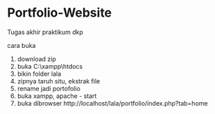# Portfolio-Website
Tugas akhir praktikum dkp

cara buka
1. download zip
2. buka C:\xampp\htdocs
3. bikin folder lala
4. zipnya taruh situ, ekstrak file
5. rename jadi portofolio
6. buka xampp, apache - start
7. buka dibrowser http://localhost/lala/portfolio/index.php?tab=home
